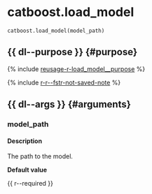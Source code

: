 # catboost.load_model

```no-highlight
catboost.load_model(model_path)
```

## {{ dl--purpose }} {#purpose}

{% include [reusage-r-load_model__purpose](../_includes/work_src/reusage-r/load_model__purpose.md) %}


{% include [r-r--fstr-not-saved-note](../_includes/work_src/reusage/r--fstr-not-saved-note.md) %}


## {{ dl--args }} {#arguments}

### model_path

#### Description

The path to the model.

**Default value**

 {{ r--required }}

